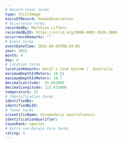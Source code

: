 ```yaml
---
# Record-level terms
type: StillImage
basisOfRecord: HumanObservation
# Occurrence terms
recordedBy: Matthias Liffers
recordedByID: https://orcid.org/0000-0002-3639-2080
occurrenceRemarks: ""
# Event terms
eventDateTime: 2015-04-04T08:54:05
year: 2015
month: 4
day: 4
# Location terms
locationRemarks: Daryl's Cave System /  Australia
minimumDepthInMeters: 18.52
maximumDepthInMeters: 18.7
decimalLatitude: -31.663805
decimalLongitude: 115.631000
temperature: 21
# Identification terms
identifiedBy: 
identifiedByID: 
# Taxon terms
scientificName: Chromodoris westraliensis
identificationQualifier: 
taxonRank: species
# Extra non-Darwin Core terms
rating: 3
---
```

